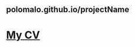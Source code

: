 <h2>polomalo.github.io/projectName</h2>
<h1><a href="https://polomalo.github.io/CV/index.html" target=_blanked>My CV</h1>
